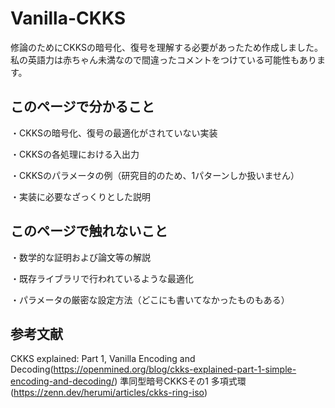 # Vanilla-CKKS
修論のためにCKKSの暗号化、復号を理解する必要があったため作成しました。私の英語力は赤ちゃん未満なので間違ったコメントをつけている可能性もあります。

## このページで分かること
・CKKSの暗号化、復号の最適化がされていない実装

・CKKSの各処理における入出力

・CKKSのパラメータの例（研究目的のため、1パターンしか扱いません）

・実装に必要なざっくりとした説明

## このページで触れないこと
・数学的な証明および論文等の解説

・既存ライブラリで行われているような最適化

・パラメータの厳密な設定方法（どこにも書いてなかったものもある）

## 参考文献
CKKS explained: Part 1, Vanilla Encoding and Decoding(https://openmined.org/blog/ckks-explained-part-1-simple-encoding-and-decoding/)
準同型暗号CKKSその1 多項式環(https://zenn.dev/herumi/articles/ckks-ring-iso)
